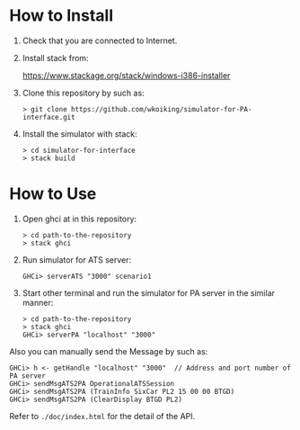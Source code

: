 ﻿# How to Install

1. Check that you are connected to Internet.

2. Install stack from:

    <https://www.stackage.org/stack/windows-i386-installer>

3. Clone this repository by such as:

    ```
    > git clone https://github.com/wkoiking/simulator-for-PA-interface.git
    ```

4. Install the simulator with stack:

    ```
    > cd simulator-for-interface
    > stack build
    ```

# How to Use

1. Open ghci at in this repository:

    ```
    > cd path-to-the-repository
    > stack ghci
    ```

2. Run simulator for ATS server:

    ```
    GHCi> serverATS "3000" scenario1
    ```

3. Start other terminal and run the simulator for PA server in the similar manner:

    ```
    > cd path-to-the-repository
    > stack ghci
    GHCi> serverPA "localhost" "3000"
    ```

Also you can manually send the Message by such as:

```
GHCi> h <- getHandle "localhost" "3000"  // Address and port number of PA server
GHCi> sendMsgATS2PA OperationalATSSession
GHCi> sendMsgATS2PA (TrainInfo SixCar PL2 15 00 00 BTGD)
GHCi> sendMsgATS2PA (ClearDisplay BTGD PL2)
```

Refer to `./doc/index.html` for the detail of the API.
